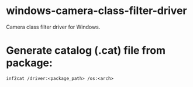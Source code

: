 # windows-camera-class-filter-driver
Camera class filter driver for Windows.

# Generate catalog (.cat) file from package:
```
inf2cat /driver:<package_path> /os:<arch>
```
[](https://msdn.microsoft.com/en-us/library/windows/hardware/ff547089(v=vs.85).aspx)
